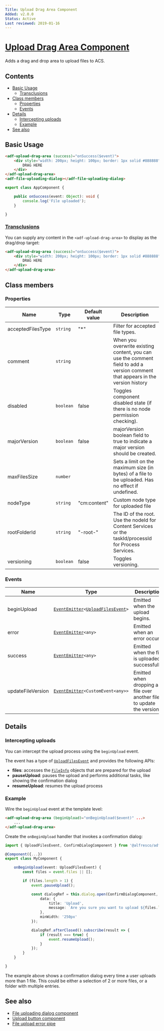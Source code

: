 ```yaml
---
Title: Upload Drag Area Component
Added: v2.0.0
Status: Active
Last reviewed: 2019-01-16
---
```


# [Upload Drag Area Component](../../../lib/content-services/src/lib/upload/components/upload-drag-area.component.ts "Defined in upload-drag-area.component.ts")

Adds a drag and drop area to upload files to ACS.

## Contents

-   [Basic Usage](#basic-usage)
    -   [Transclusions](#transclusions)
-   [Class members](#class-members)
    -   [Properties](#properties)
    -   [Events](#events)
-   [Details](#details)
    -   [Intercepting uploads](#intercepting-uploads)
    -   [Example](#example)
-   [See also](#see-also)

## Basic Usage

```html
<adf-upload-drag-area (success)="onSuccess($event)">
    <div style="width: 200px; height: 100px; border: 1px solid #888888">
        DRAG HERE
    </div>
</adf-upload-drag-area>
<adf-file-uploading-dialog></adf-file-uploading-dialog>
```

```ts
export class AppComponent {

    public onSuccess(event: Object): void {
        console.log('File uploaded');
    }

}
```

### [Transclusions](../../user-guide/transclusion.md)

You can supply any content in the `<adf-upload-drag-area>` to display
as the drag/drop target:

```html
<adf-upload-drag-area (success)="onSuccess($event)">
    <div style="width: 200px; height: 100px; border: 1px solid #888888">
        DRAG HERE
    </div>
</adf-upload-drag-area>
```

## Class members

### Properties

| Name              | Type      | Default value | Description                                                                                                                     |
| ----------------- | --------- | ------------- | ------------------------------------------------------------------------------------------------------------------------------- |
| acceptedFilesType | `string`  | "\*"          | Filter for accepted file types.                                                                                                 |
| comment           | `string`  |               | When you overwrite existing content, you can use the comment field to add a version comment that appears in the version history |
| disabled          | `boolean` | false         | Toggles component disabled state (if there is no node permission checking).                                                     |
| majorVersion      | `boolean` | false         | majorVersion boolean field to true to indicate a major version should be created.                                               |
| maxFilesSize      | `number`  |               | Sets a limit on the maximum size (in bytes) of a file to be uploaded. Has no effect if undefined.                               |
| nodeType          | `string`  | "cm:content"  | Custom node type for uploaded file                                                                                              |
| rootFolderId      | `string`  | "-root-"      | The ID of the root. Use the nodeId for Content Services or the taskId/processId for Process Services.                           |
| versioning        | `boolean` | false         | Toggles versioning.                                                                                                             |

### Events

| Name              | Type                                                                                                                                                                | Description                                                           |
| ----------------- | ------------------------------------------------------------------------------------------------------------------------------------------------------------------- | --------------------------------------------------------------------- |
| beginUpload       | [`EventEmitter`](https://angular.io/api/core/EventEmitter)`<`[`UploadFilesEvent`](../../../lib/content-services/src/lib/upload/components/upload-files.event.ts)`>` | Emitted when the upload begins.                                       |
| error             | [`EventEmitter`](https://angular.io/api/core/EventEmitter)`<any>`                                                                                                   | Emitted when an error occurs.                                         |
| success           | [`EventEmitter`](https://angular.io/api/core/EventEmitter)`<any>`                                                                                                   | Emitted when the file is uploaded successfully.                       |
| updateFileVersion | [`EventEmitter`](https://angular.io/api/core/EventEmitter)`<CustomEvent<any>>`                                                                                      | Emitted when dropping a file over another file to update the version. |

## Details

### Intercepting uploads

You can intercept the upload process using the `beginUpload` event. 

The event has a type of [`UploadFilesEvent`](../../../lib/content-services/src/lib/upload/components/upload-files.event.ts) and provides the following APIs:

-   **files**: accesses the [`FileInfo`](../../../lib/core/utils/file-utils.ts) objects that are prepared for the upload
-   **pauseUpload**: pauses the upload and performs additional tasks, like showing the confirmation dialog
-   **resumeUpload**: resumes the upload process

### Example

Wire the `beginUpload` event at the template level:

```html
<adf-upload-drag-area (beginUpload)="onBeginUpload($event)" ...>
    ...
</adf-upload-drag-area>
```

Create the `onBeginUpload` handler that invokes a confirmation dialog:

```ts
import { UploadFilesEvent, ConfirmDialogComponent } from '@alfresco/adf-content-services';

@Component({...})
export class MyComponent {

    onBeginUpload(event: UploadFilesEvent) {
        const files = event.files || [];

        if (files.length > 1) {
            event.pauseUpload();

            const dialogRef = this.dialog.open(ConfirmDialogComponent, {
                data: {
                    title: 'Upload',
                    message: `Are you sure you want to upload ${files.length} file(s)?`
                },
                minWidth: '250px'
            });

            dialogRef.afterClosed().subscribe(result => {
                if (result === true) {
                    event.resumeUpload();
                }
            });
        }
    }

}
```

The example above shows a confirmation dialog every time a user uploads more than 1 file.
This could be either a selection of 2 or more files, or a folder with multiple entries.

## See also

-   [File uploading dialog component](file-uploading-dialog.component.md)
-   [Upload button component](upload-button.component.md)
-   [File upload error pipe](../pipes/file-upload-error.pipe.md)
